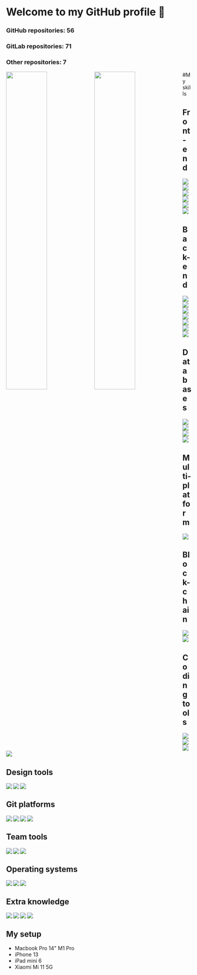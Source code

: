 # Welcome to my GitHub profile 👋
### GitHub repositories: 56
### GitLab repositories: 71
### Other repositories: 7

<img align="left" width="47%" src="https://github-readme-stats.vercel.app/api?username=grizzlybeardev&count_private=true" />
<img align="left" width="47%" src="https://github-readme-stats.vercel.app/api/top-langs/?username=grizzlybeardev" />

#My skills

## Front-end
<img align="left"  src="https://img.shields.io/badge/vuejs-%2335495e.svg?style=for-the-badge&logo=vuedotjs&logoColor=%234FC08D" />
<img align="left"  src="https://img.shields.io/badge/Nuxt-002E3B?style=for-the-badge&logo=nuxtdotjs&logoColor=#00DC82" />
<img align="left"  src="https://img.shields.io/badge/tailwindcss-%2338B2AC.svg?style=for-the-badge&logo=tailwind-css&logoColor=white" />
<img align="left"  src="https://img.shields.io/badge/Next-black?style=for-the-badge&logo=next.js&logoColor=white" />
<img align="left"  src="https://img.shields.io/badge/threejs-black?style=for-the-badge&logo=three.js&logoColor=white" />
<img align=""  src="https://img.shields.io/badge/typescript-%23007ACC.svg?style=for-the-badge&logo=typescript&logoColor=white" />

## Back-end
<img align="left"  src="https://img.shields.io/badge/node.js-6DA55F?style=for-the-badge&logo=node.js&logoColor=white" />
<img align="left"  src="https://img.shields.io/badge/nestjs-%23E0234E.svg?style=for-the-badge&logo=nestjs&logoColor=white" />
<img align="left"  src="https://img.shields.io/badge/dart-%230175C2.svg?style=for-the-badge&logo=dart&logoColor=white" />
<img align="left"  src="https://img.shields.io/badge/go-%2300ADD8.svg?style=for-the-badge&logo=go&logoColor=white" />
<img align="left"  src="https://img.shields.io/badge/docker-%230db7ed.svg?style=for-the-badge&logo=docker&logoColor=white" />
<img align="left"  src="https://img.shields.io/badge/typescript-%23007ACC.svg?style=for-the-badge&logo=typescript&logoColor=white" />
<img align=""  src="https://img.shields.io/badge/nginx-%23009639.svg?style=for-the-badge&logo=nginx&logoColor=white)" />

## Databases
<img align="left"  src="https://img.shields.io/badge/MongoDB-%234ea94b.svg?style=for-the-badge&logo=mongodb&logoColor=white" />
<img align="left"  src="https://img.shields.io/badge/Realm-39477F?style=for-the-badge&logo=realm&logoColor=white" />
<img align="left"  src="https://img.shields.io/badge/postgres-%23316192.svg?style=for-the-badge&logo=postgresql&logoColor=white" />
<img align=""  src="https://img.shields.io/badge/Cockroach%20Labs-6933FF?style=for-the-badge&logo=Cockroach%20Labs&logoColor=white" />

## Multi-platform
<img align=""  src="https://img.shields.io/badge/Flutter-%2302569B.svg?style=for-the-badge&logo=Flutter&logoColor=white" />

## Block-chain
<img align="left"  src="https://img.shields.io/badge/Ethereum-3C3C3D?style=for-the-badge&logo=Ethereum&logoColor=white" />
<img align=""  src="https://img.shields.io/badge/Solidity-%23363636.svg?style=for-the-badge&logo=solidity&logoColor=white" />

## Coding tools
<img align="left"  src="https://img.shields.io/badge/Insomnia-black?style=for-the-badge&logo=insomnia&logoColor=5849BE)" />
<img align="left"  src="https://img.shields.io/badge/Visual%20Studio%20Code-0078d7.svg?style=for-the-badge&logo=visual-studio-code&logoColor=white" />
<img align="left"  src="https://img.shields.io/badge/Xcode-007ACC?style=for-the-badge&logo=Xcode&logoColor=white" />
<img align=""  src="https://img.shields.io/badge/Android%20Studio-3DDC84.svg?style=for-the-badge&logo=android-studio&logoColor=white" />

## Design tools
<img align="left"  src="https://img.shields.io/badge/affinity%20desginer-%231B72BE.svg?style=for-the-badge&logo=affinity-designer&logoColor=white" />
<img align="left"  src="https://img.shields.io/badge/affinityphoto-%237E4DD2.svg?style=for-the-badge&logo=affinity-photo&logoColor=white" />
<img align=""  src="https://img.shields.io/badge/figma-%23F24E1E.svg?style=for-the-badge&logo=figma&logoColor=white" />

## Git platforms
<img align="left"  src="https://img.shields.io/badge/github-%23121011.svg?style=for-the-badge&logo=github&logoColor=white" />
<img align="left"  src="https://img.shields.io/badge/gitlab-%23181717.svg?style=for-the-badge&logo=gitlab&logoColor=white" />
<img align="left"  src="https://img.shields.io/badge/bitbucket-%230047B3.svg?style=for-the-badge&logo=bitbucket&logoColor=white" />
<img align=""  src="https://img.shields.io/badge/-PERFORCE%20HELIX-00AEEF?style=for-the-badge&logo=Perforce&logoColor=white" />

## Team tools
<img align="left"  src="https://img.shields.io/badge/jira-%230A0FFF.svg?style=for-the-badge&logo=jira&logoColor=white" />
<img align="left"  src="https://img.shields.io/badge/confluence-%23172BF4.svg?style=for-the-badge&logo=confluence&logoColor=white" />
<img align=""  src="https://img.shields.io/badge/Notion-%23000000.svg?style=for-the-badge&logo=notion&logoColor=white" />

## Operating systems
<img align="left"  src="https://img.shields.io/badge/mac%20os-000000?style=for-the-badge&logo=macos&logoColor=F0F0F0" />
<img align="left"  src="https://img.shields.io/badge/-Rocky%20Linux-%2310B981?style=for-the-badge&logo=rockylinux&logoColor=white" />
<img align=""  src="https://img.shields.io/badge/Windows-0078D6?style=for-the-badge&logo=windows&logoColor=white" />

## Extra knowledge
<img align="left"  src="https://img.shields.io/badge/python-3670A0?style=for-the-badge&logo=python&logoColor=ffdd54" />
<img align="left"  src="https://img.shields.io/badge/kotlin-%230095D5.svg?style=for-the-badge&logo=kotlin&logoColor=white" />
<img align="left"  src="https://img.shields.io/badge/swift-F54A2A?style=for-the-badge&logo=swift&logoColor=white" />
<img align=""  src="https://img.shields.io/badge/Gradle-02303A.svg?style=for-the-badge&logo=Gradle&logoColor=white" />

## My setup
- Macbook Pro 14" M1 Pro
- iPhone 13
- iPad mini 6
- Xiaomi Mi 11 5G

<!-- <img align="left"  src="" />
 -->










